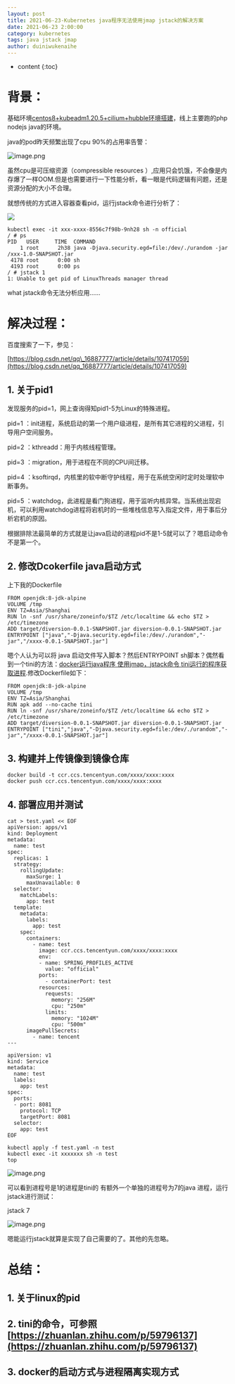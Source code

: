 ```yaml
---
layout: post
title: 2021-06-23-Kubernetes java程序无法使用jmap jstack的解决方案
date: 2021-06-23 2:00:00
category: kubernetes
tags: java jstack jmap
author: duiniwukenaihe
---
```

* content
{:toc}

# 背景：

基础环境[centos8+kubeadm1.20.5+cilium+hubble环境搭建](https://cloud.tencent.com/developer/article/1806089?from=10680)，线上主要跑的php nodejs java的环境。

java的pod昨天频繁出现了cpu 90%的占用率告警：

![image.png](/assets/images/2021/06-23/mopq949qvy.png)

虽然cpu是可压缩资源（compressible resources ）,应用只会饥饿，不会像是内存爆了一样OOM.但是也需要进行一下性能分析，看一眼是代码逻辑有问题，还是资源分配的大小不合理。

就想传统的方式进入容器查看pid，运行jstack命令进行分析了：

![](/assets/images/2021/06-23/83ame0h5d7.png)

```
kubectl exec -it xxx-xxxx-8556c7f98b-9nh28 sh -n official
/ # ps
PID   USER     TIME  COMMAND
    1 root      2h38 java -Djava.security.egd=file:/dev/./urandom -jar /xxx-1.0-SNAPSHOT.jar
 4178 root      0:00 sh
 4193 root      0:00 ps
/ # jstack 1
1: Unable to get pid of LinuxThreads manager thread
```

what  jstack命令无法分析应用......

# 解决过程：

百度搜索了一下，参见：

[https://blog.csdn.net/qq\_16887777/article/details/107417059](https://blog.csdn.net/qq_16887777/article/details/107417059)

## 1. 关于pid1

发现服务的pid=1，网上查询得知pid1-5为Linux的特殊进程。

pid=1 ：init进程，系统启动的第一个用户级进程，是所有其它进程的父进程，引导用户空间服务。

pid=2 ：kthreadd：用于内核线程管理。

pid=3 ：migration，用于进程在不同的CPU间迁移。

pid=4 ：ksoftirqd，内核里的软中断守护线程，用于在系统空闲时定时处理软中断事务。

pid=5 ：watchdog，此进程是看门狗进程，用于监听内核异常。当系统出现宕机，可以利用watchdog进程将宕机时的一些堆栈信息写入指定文件，用于事后分析宕机的原因。

根据排除法最简单的方式就是让java启动的进程pid不是1-5就可以了？嗯启动命令不是第一个。

## 2. 修改Dcokerfile java启动方式

上下我的Dockerfile

```
FROM openjdk:8-jdk-alpine
VOLUME /tmp
ENV TZ=Asia/Shanghai
RUN ln -snf /usr/share/zoneinfo/$TZ /etc/localtime && echo $TZ > /etc/timezone
ADD target/diversion-0.0.1-SNAPSHOT.jar diversion-0.0.1-SNAPSHOT.jar
ENTRYPOINT ["java","-Djava.security.egd=file:/dev/./urandom","-jar","/xxxx-0.0.1-SNAPSHOT.jar"]
```

嗯个人认为可以将 java 启动文件写入脚本？然后ENTRYPOINT sh脚本？偶然看到一个tini的方法：[docker运行java程序 使用jmap，jstack命令 tini运行的程序获取进程](https://blog.csdn.net/dengjiaqun/article/details/106836546?utm_medium=distribute.pc_aggpage_search_result.none-task-blog-2~aggregatepage~first_rank_v2~rank_aggregation-1-106836546.pc_agg_rank_aggregation&utm_term=linux+tini+%25E5%2591%25BD%25E4%25BB%25A4&spm=1000.2123.3001.4430).修改Dockerfile如下：

```
FROM openjdk:8-jdk-alpine
VOLUME /tmp
ENV TZ=Asia/Shanghai
RUN apk add --no-cache tini
RUN ln -snf /usr/share/zoneinfo/$TZ /etc/localtime && echo $TZ > /etc/timezone
ADD target/diversion-0.0.1-SNAPSHOT.jar diversion-0.0.1-SNAPSHOT.jar
ENTRYPOINT ["tini","java","-Djava.security.egd=file:/dev/./urandom","-jar","/xxxx-0.0.1-SNAPSHOT.jar"]
```

## 3. 构建并上传镜像到镜像仓库

```
docker build -t ccr.ccs.tencentyun.com/xxxx/xxxx:xxxx
docker push ccr.ccs.tencentyun.com/xxxx/xxxx:xxxx
```

## 4. 部署应用并测试

```
cat > test.yaml << EOF
apiVersion: apps/v1
kind: Deployment
metadata:
  name: test
spec:
  replicas: 1
  strategy:
    rollingUpdate:
      maxSurge: 1
      maxUnavailable: 0
  selector:
    matchLabels:
      app: test
  template:
    metadata:
      labels:
        app: test
    spec:
      containers:
        - name: test
          image: ccr.ccs.tencentyun.com/xxxx/xxxx:xxxx
          env:
          - name: SPRING_PROFILES_ACTIVE
            value: "official"
          ports:
            - containerPort: test
          resources:
            requests:
              memory: "256M"
              cpu: "250m"
            limits:
              memory: "1024M"
              cpu: "500m" 
      imagePullSecrets:                                              
        - name: tencent
---

apiVersion: v1
kind: Service
metadata:
  name: test
  labels:
    app: test
spec:
  ports:
  - port: 8081
    protocol: TCP
    targetPort: 8081
  selector:
    app: test
EOF
```

```
kubectl apply -f test.yaml -n test
kubectl exec -it xxxxxxx sh -n test
top
```

![image.png](/assets/images/2021/06-23/91gtm6rvzw.png)

可以看到进程号是1的进程是tini的 有额外一个单独的进程号为7的java 进程，运行jstack进行测试：

jstack 7

![image.png](/assets/images/2021/06-23/3a7i9ktrjf.png)

嗯能运行jstack就算是实现了自己需要的了。其他的先忽略。

# 总结：

## 1. 关于linux的pid

## 2. tini的命令，可参照[https://zhuanlan.zhihu.com/p/59796137](https://zhuanlan.zhihu.com/p/59796137)

## 3. docker的启动方式与进程隔离实现方式